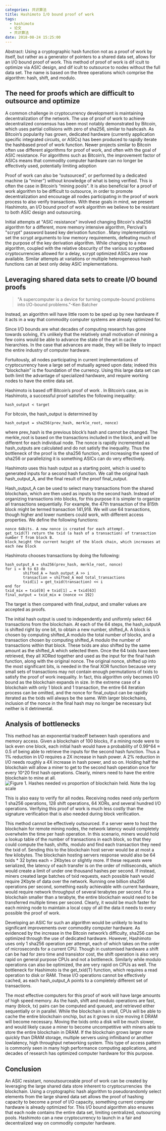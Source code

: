 ```yaml
---
categories: 共识算法
title: Hashimoto I/O bound proof of work
tags:
  - hashimoto
  - 论文
  - 共识算法
date: 2018-08-24 15:25:00
---
```


Abstract: Using a cryptographic hash function not as a proof of work by itself, but rather as a generator of pointers to a shared data set, allows for an I/O bound proof of work. This method of proof of work is dif icult to optimize via ASIC design, and dif icult to outsource to nodes without the full data set. The name is based on the three operations which comprise the algorithm: hash, shift, and modulo.

<!-- more -->

## The need for proofs which are difficult to outsource and optimize


A common challenge in cryptocurrency development is maintaining decentralization of the network. The use of proof of work to achieve decentralized consensus has been most notably demonstrated by Bitcoin, which uses partial collisions with zero of sha256, similar to hashcash. As Bitcoin’s popularity has grown, dedicated hardware (currently application specific integrated circuits, or ASICs) has been produced to rapidly iterate the hash­based proof of work function. Newer projects similar to Bitcoin often use different algorithms for proof of work, and often with the goal of ASIC resistance. For algorithms such as Bitcoin’s, the improvement factor of ASICs means that commodity computer hardware can no longer be effectively used, potentially limiting adoption

Proof of work can also be “outsourced”, or performed by a dedicated machine (a “miner”) without knowledge of what is being verified. This is often the case in Bitcoin’s “mining pools”. It is also beneficial for a proof of work algorithm to be difficult to outsource, in order to promote decentralization and encourage all nodes participating in the proof of work process to also verify transactions. With these goals in mind, we present Hashimoto, an I/O bound proof of work algorithm we believe to be resistant to both ASIC design and outsourcing.

Initial attempts at "ASIC resistance" involved changing Bitcoin's sha256 algorithm for a different, more memory intensive algorithm, Percival's "scrypt" password based key derivation function . Many implementations set the scrypt arguments to low memory requirements, defeating much of the purpose of the key derivation algorithm. While changing to a new algorithm, coupled with the relative obscurity of the various scrypt­based cryptocurrencies allowed for a delay, scrypt optimized ASICs are now available. Similar attempts at variations or multiple heterogeneous hash functions can at best only delay ASIC implementations.

## Leveraging shared data sets to create I/O bound proofs

> "A supercomputer is a device for turning compute-bound problems into I/O-bound problems."-Ken Batcher

Instead, an algorithm will have little room to be sped up by new hardware if it acts in a way that commodity computer systems are already optimized for.

Since I/O bounds are what decades of computing research has gone towards solving, it's unlikely that the relatively small motivation of mining a few coins would be able to advance the state of the art in cache hierarchies. In the case that advances are made, they will be likely to impact the entire industry of computer hardware.

Fortuitously, all nodes participating in current implementations of cryptocurrency have a large set of mutually agreed upon data; indeed this “blockchain” is the foundation of the currency. Using this large data set can both limit the advantage of specialized hardware, and require working nodes to have the entire data set.

Hashimoto is based off Bitcoin’s proof of work . In Bitcoin’s case, as in Hashimoto, a successful proof satisfies the following inequality:

````
hash_output < target
````

For bitcoin, the hash_output is determined by

````
hash_output = sha256(prev_hash, merkle_root, nonce)
````

where prev_hash is the previous block’s hash and cannot be changed. The merkle_root is based on the transactions included in the block, and will be different for each individual node. The nonce is rapidly incremented as hash_outputs are calculated and do not satisfy the inequality. Thus the bottleneck of the proof is the sha256 function, and increasing the speed of sha256 or parallelizing it is something ASICs can do very effectively.

Hashimoto uses this hash output as a starting point, which is used to generated inputs for a second hash function. We call the original hash hash_output_A, and the final result of the proof final_output.

Hash_output_A can be used to select many transactions from the shared blockchain, which are then used as inputs to the second hash. Instead of organizing transactions into blocks, for this purpose it is simpler to organize all transactions sequentially. For example, the 47th transaction of the 815th block might be termed transaction 141,918. We will use 64 transactions, though higher and lower numbers could work, with different access properties. We define the following functions:

````
nonce 64­bits. A new nonce is created for each attempt.
get_txid(T) return the txid (a hash of a transaction) of transaction number T from block B.
block_height the current height of the block chain, which increases at each new block
````

Hashimoto chooses transactions by doing the following:

````
hash_output_A = sha256(prev_hash, merkle_root, nonce)
for i = 0 to 63 do
		shifted_A = hash_output_A >> i
		transaction = shifted_A mod total_transactions
		txid[i] = get_txid(transaction) << i
end for
txid_mix = txid[0] ⊕ txid[1] … ⊕ txid[63]
final_output = txid_mix ⊕ (nonce << 192)
````

The target is then compared with final_output, and smaller values are accepted as proofs.

The initial hash output is used to independently and uniformly select 64 transactions from the blockchain. At each of the 64 steps, the hash_output­A is shifted right by one bit, to obtain a new number, shifted_A. A block is chosen by computing shifted_A modulo the total number of blocks, and a transaction chosen by computing shifted_A modulo the number of transactions within that block. These txids are also shifted by the same amount as the shifted_A which selected them. Once the 64 txids have been retrieved, they all XORed together and used as the input for the final hash function, along with the original nonce. The original nonce, shifted up into the most significant bits, is needed in the final XOR function because very small sets of transactions may not contain enough permutations of txids to satisfy the proof of work inequality. In fact, this algorithm only becomes I/O bound as the blockchain expands in size. In the extreme case of a blockchain with only 1 block and 1 transaction, the entire 64 iteration process can be omitted, and the nonce for final_output can be rapidly iterated as the txids will always be the same. With larger blockchains, inclusion of the nonce in the final hash may no longer be necessary but neither is it detrimental.

## Analysis of bottlenecks

This method has an exponential tradeoff between hash operations and memory access. Given a blockchain of 100 blocks, if a mining node were to lack even one block, each initial hash would have a probability of 0.99^64 ≈ 0.5 of being able to retrieve the inputs for the second hash function. Thus a 1% reduction in I/O requires a 2X increase in hash power. A 2% reduction in I/O needs roughly a 4X  increase in hash power, and so on. Holding half the blockchain will allow a miner to get to the second hash operation once for every 10^20 first hash operations. Clearly, miners need to have the entire blockchain to mine at all.
![](/publicFiles/images/hashimoto/WX20180824-152143.png "Figure 1. Hashes needed vs proportion of blockchain held. Note the log scale")


This is also easy to verify for all nodes. Receiving nodes need only perform 1 sha256 operations, 128 shift operations, 64 XORs, and several hundred I/O operations. Verifying this proof of work is much less costly than the signature verification that is also needed during block verification.

This method cannot be effectively outsourced. If a server were to host the blockchain for remote mining nodes, the network latency would completely overwhelm the time per hash operation. In this scenario, miners would hold a lookup table of the number of transactions in each block, so that they could compute the hash, shifts, modulo and find each transaction they need the txid of. Sending this to the blockchain host server would be at most a few kilobytes. The blockchain hosting servers response would also be 64 txids * 32 bytes each = 2Kbytes or slightly more. If these requests were serialized, the latency of each transfer is on the order of milliseconds, which would create a limit of under one thousand hashes per second. If instead, miners created large batches of txid requests, each possible hash would require 2Kbyte of data over the network. Running one billion sha256 operations per second, something easily achievable with current hardware, would require network throughput of several terabytes per second. For a blockchain smaller than a terabyte, the entire blockchain would need to be transferred multiple times per second. Clearly, it would be much faster for each mining node to maintain a local copy of all the data it needs to every possible the proof of work.

Developing an ASIC for such an algorithm would be unlikely to lead to significant improvements over commodity computer hardware. As evidenced by the increase in the Bitcoin network’s difficulty, sha256 can be optimized through the use of dedicated hardware. However, Hashimoto uses only 1 sha256 operation per attempt, each of which takes on the order of microseconds for a current CPU. Though in customised hardware a shift can be had for zero time and transistor cost, the shift operation is also very rapid on general purpose CPUs and not a bottleneck. Similarly while modulo operations can also be optimized, the are very rapid on CPUs as well. The bottleneck for Hashimoto is the get_txid(T) function, which requires a read operation to disk or RAM. These I/O operations cannot be effectively cached, as each hash_output_A points to a completely different set of transactions.

The most effective computers for this proof of work will have large amounts of high speed memory. As the hash, shift and modulo operations are fast, many (block, tx) pairs can be computed and queued, and retrieved either sequentially or in parallel. While the blockchain is small, CPUs will be able to cache the entire blockchain on­chip, but as it grows in size moving it DRAM will become necessary. Moving the txids onto a disk will be much slower, and would likely cause a miner to become uncompetitive with miners able to store the entire blockchain in DRAM. If the blockchain grows larger more quickly than DRAM storage, multiple servers using infiniband or another low­latency, high throughput networking system. This type of access pattern is commonly seen in many high performance computing applications, and decades of research has optimized computer hardware for this purpose.

## Conclusion
An ASIC resistant, non­outsourceable proof of work can be created by leveraging the large shared data store inherent to cryptocurrencies ­­ the blockchain. Using a cryptographic hash algorithm to pseudo­randomly select elements from the large shared data set allows the proof of hashing capacity to become a proof of I/O capacity, something current computer hardware is already optimized for. This I/O bound algorithm also ensures that each node contains the entire data set, limiting centralized, outsourcing pools. Hashimoto can a new cryptocurrency to launch in a fair and decentralized way on commodity computer hardware.